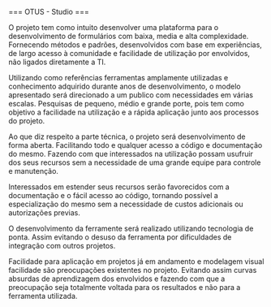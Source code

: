 === OTUS - Studio ===

O projeto tem como intuito desenvolver uma plataforma para o desenvolvimento de formulários com baixa, media e alta complexidade. Fornecendo métodos e padrões, desenvolvidos com base em experiências, de
largo acesso à comunidade e facilidade de utilização por envolvidos, não ligados diretamente a TI.

Utilizando como referências ferramentas amplamente utilizadas e conhecimento adquirido durante anos de desenvolvimento, o modelo apresentado será direcionado a um publico com necessidades em várias escalas. Pesquisas de pequeno, médio e grande porte, pois tem como objetivo a facilidade na utilização e a rápida aplicação junto aos processos do projeto.

Ao que diz respeito a parte técnica, o projeto será desenvolvimento de forma aberta. Facilitando todo e qualquer acesso a código e documentação do mesmo. Fazendo com que interessados na utilização possam usufruir dos seus recursos sem a necessidade de uma grande equipe para controle e manutenção.

Interessados em estender seus recursos serão favorecidos com a documentação e o fácil acesso ao código, tornando possível a especialização do mesmo sem a necessidade de custos adicionais ou autorizações previas.

O desenvolvimento da ferramente será realizado utilizando tecnologia de ponta. Assim evitando o desuso da ferramenta por dificuldades de integração com outros projetos.

Facilidade para aplicação em projetos já em andamento e modelagem visual facilidade são preocupações existentes no projeto. Evitando assim curvas absurdas de aprendizagem dos envolvidos e fazendo com que a preocupação seja totalmente voltada para os resultados e não para a ferramenta utilizada.

